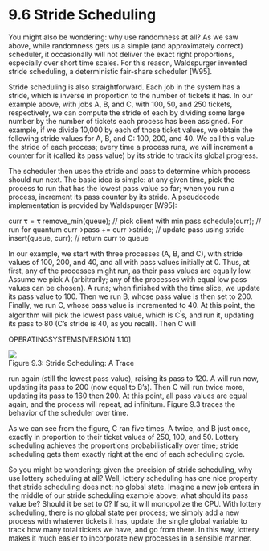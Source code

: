 # 9.6 Stride Scheduling  

You might also be wondering: why use randomness at all? As we saw above, while randomness gets us a simple (and approximately correct) scheduler, it occasionally will not deliver the exact right proportions, especially over short time scales. For this reason, Waldspurger invented stride scheduling, a deterministic fair-share scheduler [W95].  

Stride scheduling is also straightforward. Each job in the system has a stride, which is inverse in proportion to the number of tickets it has. In our example above, with jobs A, B, and C, with 100, 50, and 250 tickets, respectively, we can compute the stride of each by dividing some large number by the number of tickets each process has been assigned. For example, if we divide 10,000 by each of those ticket values, we obtain the following stride values for A, B, and C: 100, 200, and 40. We call this value the stride of each process; every time a process runs, we will increment a counter for it (called its pass value) by its stride to track its global progress.  

The scheduler then uses the stride and pass to determine which process should run next. The basic idea is simple: at any given time, pick the process to run that has the lowest pass value so far; when you run a process, increment its pass counter by its stride. A pseudocode implementation is provided by Waldspurger [W95]:  

curr $\mathbf { \tau } = \mathbf { \tau }$ remove_min(queue); // pick client with min pass schedule(curr); // run for quantum curr->pass $+ =$ curr->stride; // update pass using stride insert(queue, curr); // return curr to queue  

In our example, we start with three processes (A, B, and C), with stride values of 100, 200, and 40, and all with pass values initially at 0. Thus, at first, any of the processes might run, as their pass values are equally low. Assume we pick A (arbitrarily; any of the processes with equal low pass values can be chosen). A runs; when finished with the time slice, we update its pass value to 100. Then we run B, whose pass value is then set to 200. Finally, we run C, whose pass value is incremented to 40. At this point, the algorithm will pick the lowest pass value, which is ${ \mathrm { C ^ { \prime } s } } ,$ and run it, updating its pass to 80 (C’s stride is 40, as you recall). Then C will  

OPERATINGSYSTEMS[VERSION 1.10]  

![](images/6976f2f4b9866588247f008b753249ac75667cdf1f32107ba414446ee64c1487.jpg)  
Figure 9.3: Stride Scheduling: A Trace  

run again (still the lowest pass value), raising its pass to 120. A will run now, updating its pass to 200 (now equal to B’s). Then C will run twice more, updating its pass to 160 then 200. At this point, all pass values are equal again, and the process will repeat, ad infinitum. Figure 9.3 traces the behavior of the scheduler over time.  

As we can see from the figure, C ran five times, A twice, and B just once, exactly in proportion to their ticket values of 250, 100, and 50. Lottery scheduling achieves the proportions probabilistically over time; stride scheduling gets them exactly right at the end of each scheduling cycle.  

So you might be wondering: given the precision of stride scheduling, why use lottery scheduling at all? Well, lottery scheduling has one nice property that stride scheduling does not: no global state. Imagine a new job enters in the middle of our stride scheduling example above; what should its pass value be? Should it be set to 0? If so, it will monopolize the CPU. With lottery scheduling, there is no global state per process; we simply add a new process with whatever tickets it has, update the single global variable to track how many total tickets we have, and go from there. In this way, lottery makes it much easier to incorporate new processes in a sensible manner.  

